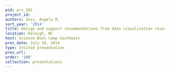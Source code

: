 ```yaml
---
pid: prs_101
project_id: 
authors: Zoss, Angela M.
sort_year: '2014'
title: Design and support recommendations from data visualization research
location: Raleigh, NC
host: Science Boot Camp Southeast
pres_date: July 18, 2014
type: Invited presentation
pres_url: 
order: '100'
collection: presentations
---
```

